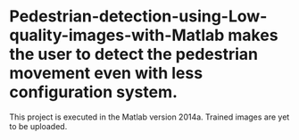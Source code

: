# Pedestrian-detection-using-Low-quality-images-with-Matlab makes the user to detect the pedestrian movement even with less configuration system.
This project is executed in the Matlab version 2014a.
Trained images are yet to be uploaded.
